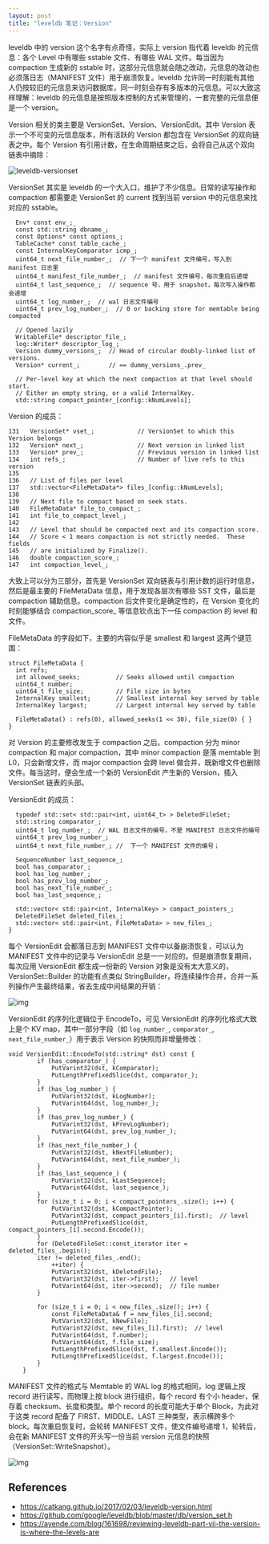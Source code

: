 ```yaml
---
layout: post
title: "leveldb 笔记：Version"
---
```


leveldb 中的 version 这个名字有点奇怪，实际上 version 指代着 leveldb 的元信息：各个 Level 中有哪些 sstable 文件、有哪些 WAL 文件。每当因为 compaction 生成新的 sstable 时，这部分元信息就会随之改动，元信息的改动也必须落日志（MANIFEST 文件）用于崩溃恢复。leveldb 允许同一时刻能有其他人仍按较旧的元信息来访问数据库，同一时刻会存有多版本的元信息。可以大致这样理解：leveldb 的元信息是按照版本控制的方式来管理的，一套完整的元信息便是一个 version。

Version 相关的类主要是 VersionSet、Version、VersionEdit。其中 Version 表示一个不可变的元信息版本，所有活跃的 Version 都包含在 VersionSet 的双向链表之中。每个 Version 有引用计数，在生命周期结束之后，会将自己从这个双向链表中摘除：

![leveldb-versionset](images/2019-09-08-leveldb-version/leveldb-versionset.png)

VersionSet 其实是 leveldb 的一个大入口，维护了不少信息。日常的读写操作和 compaction 都需要走 VersionSet 的 current 找到当前 version 中的元信息来找对应的 sstable。



```
  Env* const env_;_
  const std::string dbname_;
  const Options* const options_;
  TableCache* const table_cache_;
  const InternalKeyComparator icmp_;
  uint64_t next_file_number_;  // 下一个 manifest 文件编号，写入到 manifest 日志里
  uint64_t manifest_file_number_;  // manifest 文件编号，每次重启后递增
  uint64_t last_sequence_;  // sequence 号，用于 snapshot，每次写入操作都会递增
  uint64_t log_number_;  // wal 日志文件编号
  uint64_t prev_log_number_;  // 0 or backing store for memtable being compacted

  // Opened lazily
  WritableFile* descriptor_file_;
  log::Writer* descriptor_log_;
  Version dummy_versions_;  // Head of circular doubly-linked list of versions.
  Version* current_;        // == dummy_versions_.prev_

  // Per-level key at which the next compaction at that level should start.
  // Either an empty string, or a valid InternalKey.
  std::string compact_pointer_[config::kNumLevels];
```

Version 的成员：

```
131   VersionSet* vset_;            // VersionSet to which this Version belongs
132   Version* next_;               // Next version in linked list
133   Version* prev_;               // Previous version in linked list
134   int refs_;                    // Number of live refs to this version
135
136   // List of files per level
137   std::vector<FileMetaData*> files_[config::kNumLevels];
138
139   // Next file to compact based on seek stats.
140   FileMetaData* file_to_compact_;
141   int file_to_compact_level_;
142
143   // Level that should be compacted next and its compaction score.
144   // Score < 1 means compaction is not strictly needed.  These fields
145   // are initialized by Finalize().
146   double compaction_score_;
147   int compaction_level_;
```

大致上可以分为三部分，首先是 VersionSet 双向链表与引用计数的运行时信息，然后是最主要的 FileMetaData 信息，用于发现各层次有哪些 SST 文件，最后是 compaction 辅助信息。compaction 后文件变化是确定性的，在 Version 变化的时刻能够结合 compaction_score_ 等信息钦点出下一任 compaction 的 level 和文件。

FileMetaData 的字段如下，主要的内容似乎是 smallest 和 largest 这两个键范围：

```
struct FileMetaData {
  int refs;
  int allowed_seeks;          // Seeks allowed until compaction
  uint64_t number; 
  uint64_t file_size;         // File size in bytes
  InternalKey smallest;       // Smallest internal key served by table
  InternalKey largest;        // Largest internal key served by table

  FileMetaData() : refs(0), allowed_seeks(1 << 30), file_size(0) { }
}
```

对 Version 的主要修改发生于 compaction 之后。compaction 分为 minor compaction 和 major compaction，其中 minor compaction 是落 memtable 到 L0，只会新增文件，而 major compaction 会跨 level 做合并，既新增文件也删除文件。每当这时，便会生成一个新的 VersionEdit 产生新的 Version，插入 VersionSet 链表的头部。

VersionEdit 的成员：

```
  typedef std::set< std::pair<int, uint64_t> > DeletedFileSet;
  std::string comparator_;
  uint64_t log_number_;  // WAL 日志文件的编号，不是 MANIFEST 日志文件的编号
  uint64_t prev_log_number_; 
  uint64_t next_file_number_; //  下一个 MANIFEST 文件的编号；

  SequenceNumber last_sequence_;
  bool has_comparator_;
  bool has_log_number_;
  bool has_prev_log_number_;
  bool has_next_file_number_;
  bool has_last_sequence_;

  std::vector< std::pair<int, InternalKey> > compact_pointers_;
  DeletedFileSet deleted_files_;
  std::vector< std::pair<int, FileMetaData> > new_files_;
}
```

每个 VersionEdit 会都落日志到 MANIFEST 文件中以备崩溃恢复，可以认为 MANIFEST 文件中的记录与 VersionEdit 总是一一对应的。但是崩溃恢复期间，每次应用 VersionEdit 都生成一份新的 Version 对象是没有太大意义的，VersionSet::Builder 的功能有点类似 StringBuilder，将连续操作合并，合并一系列操作产生最终结果，省去生成中间结果的开销：

![img](images/2019-09-08-leveldb-version/wjxyapo.png)

VersionEdit 的序列化逻辑位于 EncodeTo，可见 VersionEdit 的序列化格式大致上是个 KV map，其中一部分字段（如 `log_number_`, `comparator_`, `next_file_number_`）用于表示 Version 的快照而非增量修改：

```
void VersionEdit::EncodeTo(std::string* dst) const {
        if (has_comparator_) {
            PutVarint32(dst, kComparator);
            PutLengthPrefixedSlice(dst, comparator_);
        }
        if (has_log_number_) {
            PutVarint32(dst, kLogNumber);
            PutVarint64(dst, log_number_);
        }
        if (has_prev_log_number_) {
            PutVarint32(dst, kPrevLogNumber);
            PutVarint64(dst, prev_log_number_);
        }
        if (has_next_file_number_) {
            PutVarint32(dst, kNextFileNumber);
            PutVarint64(dst, next_file_number_);
        }
        if (has_last_sequence_) {
            PutVarint32(dst, kLastSequence);
            PutVarint64(dst, last_sequence_);
        }
        for (size_t i = 0; i < compact_pointers_.size(); i++) {
            PutVarint32(dst, kCompactPointer);
            PutVarint32(dst, compact_pointers_[i].first);  // level
            PutLengthPrefixedSlice(dst, compact_pointers_[i].second.Encode());
        }
        for (DeletedFileSet::const_iterator iter = deleted_files_.begin();
        iter != deleted_files_.end();
            ++iter) {
            PutVarint32(dst, kDeletedFile);
            PutVarint32(dst, iter->first);   // level
            PutVarint64(dst, iter->second);  // file number
        }

        for (size_t i = 0; i < new_files_.size(); i++) {
            const FileMetaData& f = new_files_[i].second;
            PutVarint32(dst, kNewFile);
            PutVarint32(dst, new_files_[i].first);  // level
            PutVarint64(dst, f.number);
            PutVarint64(dst, f.file_size);
            PutLengthPrefixedSlice(dst, f.smallest.Encode());
            PutLengthPrefixedSlice(dst, f.largest.Encode());
        }
    }
```

MANIFEST 文件的格式与 Memtable 的 WAL log 的格式相同，log 逻辑上按 record 进行读写，而物理上按 block 进行组织，每个 record 有个小 header，保存着 checksum、长度和类型。单个 record 的长度可能大于单个 Block，为此对于这类 record 配备了 FIRST、MIDDLE、LAST 三种类型，表示横跨多个 block。每次重启恢复时，会轮转 MANIFEST 文件，使文件编号递增 1，轮转后，会在新 MANIFEST 文件的开头写一份当前 version 元信息的快照（VersionSet::WriteSnapshot）。

![img](images/2019-09-08-leveldb-version/leveldb-log2.png)

## References

- https://catkang.github.io/2017/02/03/leveldb-version.html
- https://github.com/google/leveldb/blob/master/db/version_set.h
- https://ayende.com/blog/161698/reviewing-leveldb-part-vii-the-version-is-where-the-levels-are